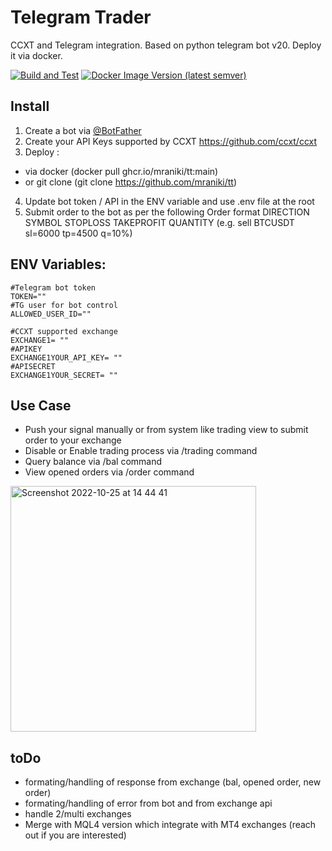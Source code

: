 # Telegram Trader
 CCXT and Telegram integration. Based on python telegram bot v20. 
 Deploy it via docker. 
 
 [![Build and Test](https://github.com/mraniki/tt/actions/workflows/tagged-release.yml/badge.svg)](https://github.com/mraniki/tt/actions/workflows/tagged-release.yml)
 [![Docker Image Version (latest semver)](https://github.com/mraniki/tt/actions/workflows/docker-image.yml/badge.svg)](https://github.com/users/mraniki/packages/container/tt/47403882?tag=main)
 
## Install
1) Create a bot via [@BotFather ](https://core.telegram.org/bots/tutorial)
2) Create your API Keys supported by CCXT https://github.com/ccxt/ccxt
3) Deploy :
- via docker (docker pull ghcr.io/mraniki/tt:main) 
- or git clone  (git clone https://github.com/mraniki/tt)
4) Update bot token / API in the ENV variable and use .env file at the root
5) Submit order to the bot as per the following Order format DIRECTION SYMBOL STOPLOSS TAKEPROFIT QUANTITY 
  (e.g. sell BTCUSDT sl=6000 tp=4500 q=10%) 
 

## ENV Variables:

    #Telegram bot token 
    TOKEN="" 
    #TG user for bot control
    ALLOWED_USER_ID=""
    
    #CCXT supported exchange 
    EXCHANGE1= ""
    #APIKEY
    EXCHANGE1YOUR_API_KEY= ""
    #APISECRET
    EXCHANGE1YOUR_SECRET= "" 
        
        
 ## Use Case
 - Push your signal manually or from system like  trading view to submit order to your exchange
 - Disable or Enable trading process via /trading command
 - Query balance via /bal command
 - View opened orders via /order command
 
<img width="393" alt="Screenshot 2022-10-25 at 14 44 41" src="https://user-images.githubusercontent.com/8766259/197776314-10219d7f-693f-44df-8efe-a5794bbafe98.png">

 ## toDo
- formating/handling of response from exchange (bal, opened order, new order)
- formating/handling of error from bot and from exchange api
- handle 2/multi exchanges
- Merge with MQL4 version which integrate with MT4 exchanges (reach out if you are interested)


